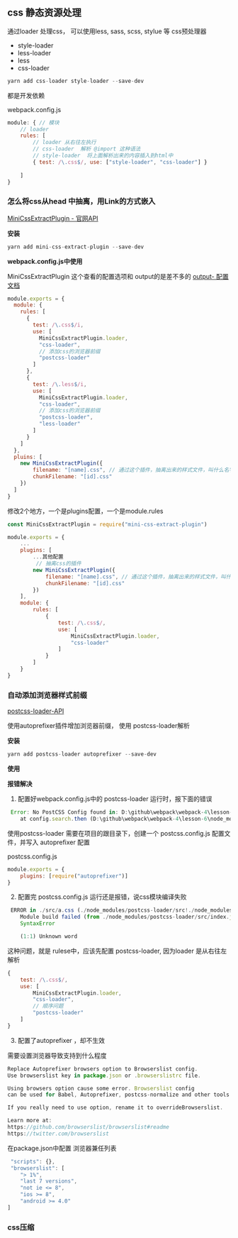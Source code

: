 ## css 静态资源处理

通过loader 处理css， 可以使用less, sass, scss, stylue 等 css预处理器

- style-loader
- less-loader
- less
- css-loader

```js
yarn add css-loader style-loader --save-dev
```
都是开发依赖

webpack.config.js
```js
module: { // 模块
    // loader
    rules: [
        // loader 从右往左执行
        // css-loader  解析 @import 这种语法
        // style-loader  将上面解析出来的内容插入到html中
        { test: /\.css$/, use: ["style-loader", "css-loader"] }
        
    ]
}
```

### 怎么将css从head 中抽离，用Link的方式嵌入

[MiniCssExtractPlugin - 官网API](https://webpack.js.org/plugins/mini-css-extract-plugin/#root)

**安装**

```js
yarn add mini-css-extract-plugin --save-dev
```

**webpack.config.js中使用**

MiniCssExtractPlugin 这个查看的配置选项和 output的是差不多的 [output- 配置文档](https://www.webpackjs.com/configuration/output/)

```js
module.exports = {
  module: {
    rules: [
      {
        test: /\.css$/i,
        use: [
          MiniCssExtractPlugin.loader,
          "css-loader",
          // 添加css的浏览器前缀
          "postcss-loader"
        ]
      },
      {
        test: /\.less$/i,
        use: [
          MiniCssExtractPlugin.loader,
          "css-loader",
          // 添加css的浏览器前缀
          "postcss-loader",
          "less-loader"
        ]
      }
    ]
  },
  pluins: [
    new MiniCssExtractPlugin({
        filename: "[name].css", // 通过这个插件，抽离出来的样式文件，叫什么名字
        chunkFilename: "[id].css"
    })
  ]
}
```

修改2个地方，一个是plugins配置，一个是module.rules

```js
const MiniCssExtractPlugin = require("mini-css-extract-plugin")

module.exports = {
    ...
    plugins: [
        ...其他配置
         // 抽离css的插件
        new MiniCssExtractPlugin({
            filename: "[name].css", // 通过这个插件，抽离出来的样式文件，叫什么名字
            chunkFilename: "[id].css"
        })
    ],
    module: {
        rules: [
            {
                test: /\.css$/,
                use: [
                    MiniCssExtractPlugin.loader,
                    "css-loader"
                ]
            }
        ]
    }
}
```

### 自动添加浏览器样式前缀
[postcss-loader-API](https://webpack.js.org/loaders/postcss-loader/#root)

使用autoprefixer插件增加浏览器前缀， 使用 postcss-loader解析

**安装**

```js
yarn add postcss-loader autoprefixer --save-dev
```

**使用**

**报错解决**

1. 配置好webpack.config.js中的 postcss-loader 运行时，报下面的错误

```js
 Error: No PostCSS Config found in: D:\github\webpack\webpack-4\lesson-6\src
    at config.search.then (D:\github\webpack\webpack-4\lesson-6\node_modules\postcss-load-config\src\index.js:91:15)
```
使用postcss-loader  需要在项目的跟目录下，创建一个 postcss.config.js 配置文件，并写入 autoprefixer 配置

postcss.config.js
```js
module.exports = {
    plugins: [require("autoprefixer")]
}
```

2. 配置完 postcss.config.js 运行还是报错，说css模块编译失败

```js
 ERROR in ./src/a.css (./node_modules/postcss-loader/src!./node_modules/css-loader/dist/cjs.js!./src/a.css)
    Module build failed (from ./node_modules/postcss-loader/src/index.js):
    SyntaxError

    (1:1) Unknown word
```
这种问题，就是 rulese中，应该先配置 postcss-loader, 因为loader 是从右往左解析

```js
{
    test: /\.css$/,
    use: [
        MiniCssExtractPlugin.loader,
        "css-loader",
        // 顺序问题
        "postcss-loader"
    ]
}
```

3. 配置了autoprefixer ，却不生效

需要设置浏览器导致支持到什么程度

```js
Replace Autoprefixer browsers option to Browserslist config.
Use browserslist key in package.json or .browserslistrc file.

Using browsers option cause some error. Browserslist config
can be used for Babel, Autoprefixer, postcss-normalize and other tools.

If you really need to use option, rename it to overrideBrowserslist.

Learn more at:
https://github.com/browserslist/browserslist#readme
https://twitter.com/browserslist
```

在package.json中配置 浏览器兼任列表

```js
 "scripts": {},
 "browserslist": [
    "> 1%",
    "last 7 versions",
    "not ie <= 8",
    "ios >= 8",
    "android >= 4.0"
]
```

### css压缩



